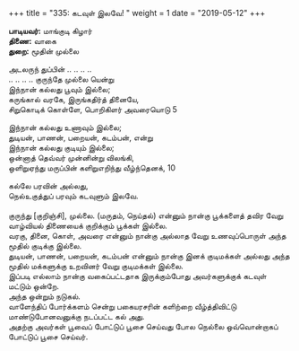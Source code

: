 ﻿+++
title = "335: கடவுள் இலவே!  "
weight = 1
date = "2019-05-12"
+++

**பாடியவர்:** மாங்குடி கிழார்  
**திணை:** வாகை  
**துறை:** மூதின் முல்லை  
  
அடலருந் துப்பின் .. .. .. ..  
.. .. .. .. குருந்தே முல்லை யென்று  
இந்நான் கல்லது பூவும் இல்லை;  
கருங்கால் வரகே, இருங்கதிர்த் தினையே,  
சிறுகொடிக் கொள்ளே, பொறிகிளர் அவரையொடு 5  
  
இந்நான் கல்லது உணாவும் இல்லை;  
துடியன், பாணன், பறையன், கடம்பன், என்று  
இந்நான் கல்லது குடியும் இல்லை;  
ஒன்னாத் தெவ்வர் முன்னின்று விலங்கி,  
ஒளிறுஏந்து மருப்பின் களிறுஎறிந்து வீழ்ந்தெனக், 10  
  
கல்லே பரவின் அல்லது,  
நெல்உகுத்துப் பரவும் கடவுளும் இலவே.  
   
குருந்து [குறிஞ்சி], முல்லை. (மருதம், நெய்தல்) என்னும் நான்கு பூக்களைத் தவிர வேறு வாழ்வியல் திணையைக் குறிக்கும் பூக்கள் இல்லை.  
வரகு, தினை, கொள், அவரை என்னும் நான்கு அல்லாத வேறு உணவுப்பொருள் அந்த மூதில் குடிக்கு இல்லை.  
துடியன், பாணன், பறையன், கடம்பன் என்னும் நான்கு இனக் குடிமக்கள் அல்லது அந்த மூதில் மக்களுக்கு உறவினர் வேறு குடிமக்கள் இல்லை.  
இப்படி எல்லாம் நான்கு வகைப்பட்டதாக இருக்கும்போது அவர்களுக்குக் கடவுள் மட்டும் ஒன்றே.  
அந்த ஒன்றும் நடுகல்.  
வாளேந்திப் போர்க்களம் சென்று பகையரசரின் களிற்றை வீழ்த்திவிட்டு மாண்டுபோனவனுக்கு நடப்பட்ட கல் அது.  
அதற்கு அவர்கள் பூவைப் போட்டுப் பூசை செய்வது போல நெல்லை ஒவ்வொன்றாகப் போட்டுப் பூசை செய்வர்.  
